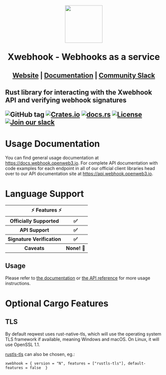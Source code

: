 <h1 align="center">
    <a style="text-decoration: none" href="https://webhook.openweb3.io">
      <img width="120" src="https://avatars.githubusercontent.com/u/80175132?s=200&v=4" />
      <p align="center">Xwebhook - Webhooks as a service</p>
    </a>
</h1>
<h2 align="center">
  <a href="https://webhook.openweb3.io">Website</a> | <a href="https://docs.webhook.openweb3.io">Documentation</a> | <a href="https://webhook.openweb3.io/slack">Community Slack</a>
<h2>

Rust library for interacting with the Xwebhook API and verifying webhook signatures

![GitHub tag](https://img.shields.io/github/tag/x-webhook/x-webhooks.svg)
[![Crates.io](https://img.shields.io/crates/v/xwebhook)](https://crates.io/crates/xwebhook)
[![docs.rs](https://docs.rs/xwebhook/badge.svg)](https://docs.rs/xwebhook/)
[![License](https://img.shields.io/badge/license-MIT-brightgreen.svg)](LICENSE)
[![Join our slack](https://img.shields.io/badge/Slack-join%20the%20community-blue?logo=slack&style=social)](https://webhook.openweb3.io/slack/)

# Usage Documentation

You can find general usage documentation at <https://docs.webhook.openweb3.io>.  For complete API documentation with code examples for each endpoint in all of our official client libraries head over to our API documentation site at <https://api.webhook.openweb3.io>.

# Language Support

<table style="table-layout:fixed; white-space: nowrap;">
  <th colspan="2">⚡️ Features ⚡️</th>
  <tr>
    <th>Officially Supported</th>
    <th>✅</th>
  </tr>
  <tr>
    <th>API Support</th>
    <th>✅</th>
  </tr>
  <tr>
    <th>Signature Verification</th>
    <th>✅</th>
  </tr>
  <tr>
    <th>Caveats</th>
    <th>None! 🚀</th>
  </tr>
</table>

## Usage
Please refer to [the documentation](https://docs.webhook.openweb3.io/) or [the API reference](https://api.webhook.openweb3.io/docs) for more usage instructions.

# Optional Cargo Features

## TLS

By default reqwest uses rust-native-tls, which will use the operating system TLS framework if available, meaning Windows and macOS. On Linux, it will use OpenSSL 1.1.

[rustls-tls](https://github.com/rustls/rustls) can also be chosen, eg.:
```
xwebhook = { version = "N", features = ["rustls-tls"], default-features = false  }
```


